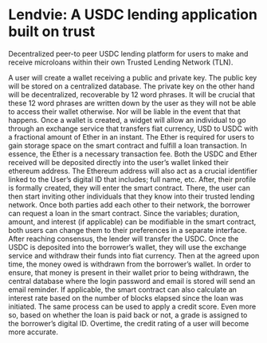 # Lendvie: A USDC lending application built on trust

Decentralized peer-to peer USDC lending platform for users to make and receive microloans within their own Trusted Lending Network (TLN). 

A user will create a wallet receiving a public and private key. The public key will be stored on a centralized database. The private key on the other hand will be decentralized, recoverable by 12 word phrases. It will be crucial that these 12 word phrases are written down by the user as they will not be able to access their wallet otherwise. Nor will be liable in the event that that happens. Once a wallet is created, a widget will allow an individual to go through an exchange service that transfers fiat currency, USD to USDC with a fractional amount of Ether in an instant. The Ether is required for users to gain storage space on the smart contract and fulfill a loan transaction. In essence, the Ether is a necessary transaction fee. Both the USDC and Ether received will be deposited directly into the user’s wallet linked their ethereum address. The Ethereum address will also act as a crucial identifier linked to the User’s digital ID that includes; full name, etc. After, their profile is formally created, they will enter the smart contract. There, the user can then start inviting other individuals that they know into their trusted lending network. Once both parties add each other to their network, the borrower can request a loan in the smart contract. Since the variables; duration, amount, and interest (if applicable) can be modifiable in the smart contract, both users can change them to their preferences in a separate interface. After reaching consensus, the lender will transfer the USDC. Once the USDC is deposited into the borrower’s wallet, they will use the exchange service and withdraw their funds into fiat currency. Then at the agreed upon time, the money owed is withdrawn from the borrower’s wallet. In order to ensure, that money is present in their wallet prior to being withdrawn, the central database where the login password and email is stored will send an email reminder. If applicable, the smart contract can also calculate an interest rate based on the number of blocks elapsed since the loan was initiated. The same process can be used to apply a credit score. Even more so, based on whether the loan is paid back or not, a grade is assigned to the borrower’s digital ID. Overtime, the credit rating of a user will become more accurate. 

